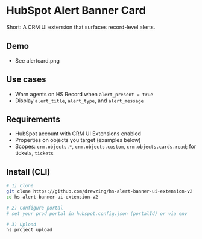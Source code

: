 # HubSpot Alert Banner Card
Short: A CRM UI extension that surfaces record-level alerts.

## Demo
  - See alertcard.png

## Use cases
  - Warn agents on HS Record when `alert_present = true`
  - Display `alert_title`, `alert_type`, and `alert_message`

## Requirements
  - HubSpot account with CRM UI Extensions enabled
  - Properties on objects you target (examples below)
  - Scopes: `crm.objects.*`, `crm.objects.custom`, `crm.objects.cards.read`; for tickets, `tickets`

## Install (CLI)
```bash
# 1) Clone
git clone https://github.com/drewzing/hs-alert-banner-ui-extension-v2
cd hs-alert-banner-ui-extension-v2

# 2) Configure portal
# set your prod portal in hubspot.config.json (portalId) or via env

# 3) Upload
hs project upload
